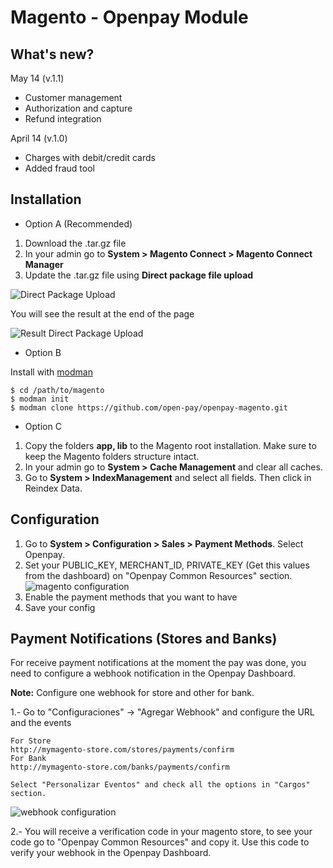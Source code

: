 Magento - Openpay Module
===============

What's new?
---------------
May 14 (v.1.1)
- Customer management
- Authorization and capture
- Refund integration

April 14 (v.1.0)
- Charges with debit/credit cards
- Added fraud tool

Installation
------------

- Option A (Recommended)

1. Download the .tar.gz file
2. In your admin go to **System > Magento Connect > Magento Connect Manager** 
3. Update the .tar.gz file using **Direct package file upload**

![Direct Package Upload](https://s3.amazonaws.com/images.openpay/direct-package-file-upload.png)

You will see the result at the end of the page

![Result Direct Package Upload](https://s3.amazonaws.com/images.openpay/result-direct-package-file-upload.png)

- Option B

Install with [modman](https://github.com/colinmollenhour/modman)

    $ cd /path/to/magento
    $ modman init
    $ modman clone https://github.com/open-pay/openpay-magento.git

- Option C

1. Copy the folders **app, lib** to the Magento root installation. Make sure to keep the Magento folders structure intact.
2. In your admin go to **System > Cache Management** and clear all caches.
3. Go to **System > IndexManagement** and select all fields. Then click in Reindex Data.

Configuration
--------------
1. Go to **System > Configuration > Sales > Payment Methods**. Select Openpay.
3. Set your PUBLIC_KEY, MERCHANT_ID, PRIVATE_KEY (Get this values from the dashboard) on "Openpay Common Resources" section.
![magento configuration](https://s3.amazonaws.com/images.openpay/magento-config.png)
4. Enable the payment methods that you want to have
5. Save your config

Payment Notifications (Stores and Banks)
--------------------
For receive payment notifications at the moment the pay was done, you need to configure a webhook notification in the Openpay Dashboard.

**Note:** Configure one webhook for store and other for bank.

1.- Go to "Configuraciones" -> "Agregar Webhook" and configure the URL and the events

    For Store
    http://mymagento-store.com/stores/payments/confirm
    For Bank
    http://mymagento-store.com/banks/payments/confirm
    
    Select "Personalizar Eventos" and check all the options in "Cargos" section.
![webhook configuration](https://s3.amazonaws.com/images.openpay/webhook_configuration.png)

2.- You will receive a verification code in your magento store, to see your code go to "Openpay Common Resources" and copy it. Use this code to verify your webhook in the Openpay Dashboard.


